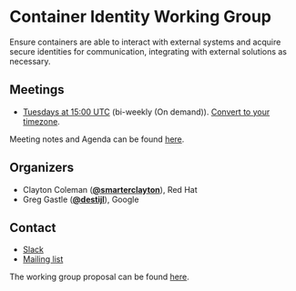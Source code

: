 <!---
This is an autogenerated file!

Please do not edit this file directly, but instead make changes to the
sigs.yaml file in the project root.

To understand how this file is generated, see https://git.k8s.io/community/generator/README.md
-->
# Container Identity Working Group

Ensure containers are able to interact with external systems and acquire secure identities for communication, integrating with external solutions as necessary.

## Meetings
* [Tuesdays at 15:00 UTC](TBD) (bi-weekly (On demand)). [Convert to your timezone](http://www.thetimezoneconverter.com/?t=15:00&tz=UTC).

Meeting notes and Agenda can be found [here](https://docs.google.com/document/d/1uH60pNr1-jBn7N2pEcddk6-6NTnmV5qepwKUJe9tMRo/edit).


## Organizers
* Clayton Coleman (**[@smarterclayton](https://github.com/smarterclayton)**), Red Hat
* Greg Gastle (**[@destijl](https://github.com/destijl)**), Google

## Contact
* [Slack](https://kubernetes.slack.com/messages/wg-container-identity)
* [Mailing list](https://groups.google.com/forum/#!forum/kubernetes-wg-container-identity)

<!-- BEGIN CUSTOM CONTENT -->
The working group proposal can be found [here](https://docs.google.com/document/d/1bCK-1_Zy2WfsrMBJkdaV72d2hidaxZBhS5YQHAgscPI/edit).

<!-- END CUSTOM CONTENT -->
